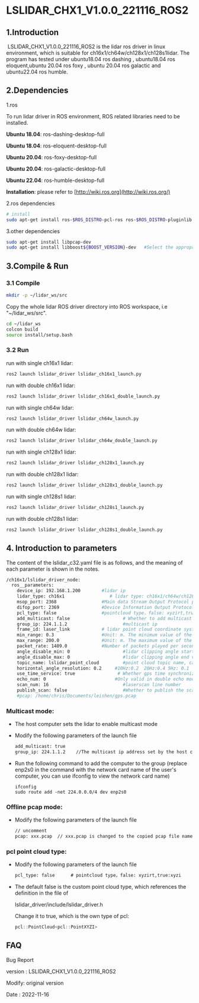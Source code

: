 # LSLIDAR_CHX1_V1.0.0_221116_ROS2

## 1.Introduction
​		LSLIDAR_CHX1_V1.0.0_221116_ROS2 is the lidar ros driver in linux environment, which is suitable for ch16x1/ch64w/ch128x1/ch128s1lidar. The program has  tested under ubuntu18.04 ros dashing , ubuntu18.04 ros eloquent,ubuntu 20.04 ros foxy , ubuntu 20.04 ros galactic and ubuntu22.04 ros humble.

## 2.Dependencies

1.ros

To run lidar driver in ROS environment, ROS related libraries need to be installed.

**Ubuntu 18.04**: ros-dashing-desktop-full

**Ubuntu 18.04**: ros-eloquent-desktop-full

**Ubuntu 20.04**: ros-foxy-desktop-full

**Ubuntu 20.04**: ros-galactic-desktop-full

**Ubuntu 22.04**: ros-humble-desktop-full

**Installation**: please refer to [http://wiki.ros.org](http://wiki.ros.org/)

2.ros dependencies

```bash
# install
sudo apt-get install ros-$ROS_DISTRO-pcl-ros ros-$ROS_DISTRO-pluginlib  ros-$ROS_DISTRO-pcl-conversions 
```

3.other dependencies

~~~bash
sudo apt-get install libpcap-dev
sudo apt-get install libboost${BOOST_VERSION}-dev   #Select the appropriate version
~~~

## 3.Compile & Run

### 3.1 Compile

~~~bash
mkdir -p ~/lidar_ws/src
~~~

Copy the whole lidar ROS driver directory into ROS workspace, i.e "~/lidar_ws/src".

~~~bash
cd ~/lidar_ws
colcon build
source install/setup.bash
~~~

### 3.2 Run

run with single ch16x1 lidar:

~~~bash
ros2 launch lslidar_driver lslidar_ch16x1_launch.py
~~~

run with double ch16x1 lidar:

~~~bash
ros2 launch lslidar_driver lslidar_ch16x1_double_launch.py
~~~



run with single ch64w lidar:

~~~bash
ros2 launch lslidar_driver lslidar_ch64w_launch.py
~~~

run with double ch64w lidar:

~~~bash
ros2 launch lslidar_driver lslidar_ch64w_double_launch.py
~~~



run with single ch128x1 lidar:

~~~bash
ros2 launch lslidar_driver lslidar_ch128x1_launch.py
~~~

run with double ch128x1 lidar:

~~~bash
ros2 launch lslidar_driver lslidar_ch128x1_double_launch.py
~~~



run with single ch128s1 lidar:

~~~bash
ros2 launch lslidar_driver lslidar_ch128s1_launch.py
~~~

run with double ch128s1 lidar:

~~~bash
ros2 launch lslidar_driver lslidar_ch128s1_double_launch.py
~~~



## 4. Introduction to parameters

The content of the lslidar_c32.yaml file is as follows, and the meaning of each parameter is shown in the notes.

~~~bash
/ch16x1/lslidar_driver_node:
  ros__parameters:
    device_ip: 192.168.1.200        #lidar ip
    lidar_type: ch16x1                 # lidar type: ch16x1/ch64w/ch128x1/ch128s1
    msop_port: 2368                 #Main data Stream Output Protocol packet port
    difop_port: 2369                #Device Information Output Protocol packet port
    pcl_type: false                 #pointcloud type，false: xyzirt,true:xyzi
    add_multicast: false                    # Whether to add multicast
    group_ip: 224.1.1.2                     #multicast ip
    frame_id: laser_link            # lidar point cloud coordinate system name
    min_range: 0.3                  #Unit: m. The minimum value of the lidar blind area, points smaller than this value are filtered
    max_range: 200.0                #Unit: m. The maximum value of the lidar blind area, points smaller than this value are filtered
    packet_rate: 1409.0             #Number of packets played per second when playing pcap
    angle_disable_min: 0                    #lidar clipping angle start value ，range [0,180]
    angle_disable_max: 0                    #lidar clipping angle end value ，range [0,180]
    topic_name: lslidar_point_cloud         #point cloud topic name, can be modified
    horizontal_angle_resolution: 0.2     #10Hz:0.2  20Hz:0.4 5Hz: 0.1
    use_time_service: true                # Whether gps time synchronization
    echo_num: 0                          #Only valid in double echo mode, 0 means release of all point clouds, 1 means release of the first echo point cloud, and 2 means release of the second echo point cloud
    scan_num: 16                            #laserscan line number
    publish_scan: false                     #Whether to publish the scan
    #pcap: /home/chris/Documents/leishen/gps.pcap                        #Uncomment to read the data from the pcap file, and add the comment to read the data from the lidar
~~~

### Multicast mode:

- The host computer sets the lidar to enable multicast mode

- Modify the following parameters of the launch file

  ~~~xml
  add_multicast: true
  group_ip: 224.1.1.2    //The multicast ip address set by the host computer
  ~~~

- Run the following command to add the computer to the group (replace enp2s0 in the command with the network card name of the user's computer, you can use ifconfig to view the network card name)

  ~~~shell
  ifconfig
  sudo route add -net 224.0.0.0/4 dev enp2s0
  ~~~



### Offline pcap mode:

- Modify the following parameters of the launch file

  ~~~xml
  // uncomment
  pcap: xxx.pcap  // xxx.pcap is changed to the copied pcap file name
  ~~~



###  pcl point cloud type:

- Modify the following parameters of the launch file

  ~~~xml
  pcl_type: false      # pointcloud type，false: xyzirt,true:xyzi
  ~~~

- The default false is the custom point cloud type, which references the definition in the file of

  lslidar_driver/include/lslidar_driver.h

  Change it to true, which is the own type of pcl:

  ~~~c++
  pcl::PointCloud<pcl::PointXYZI>
  ~~~

## FAQ

Bug Report

version : LSLIDAR_CHX1_V1.0.0_221116_ROS2

Modify:  original version

Date    : 2022-11-16


